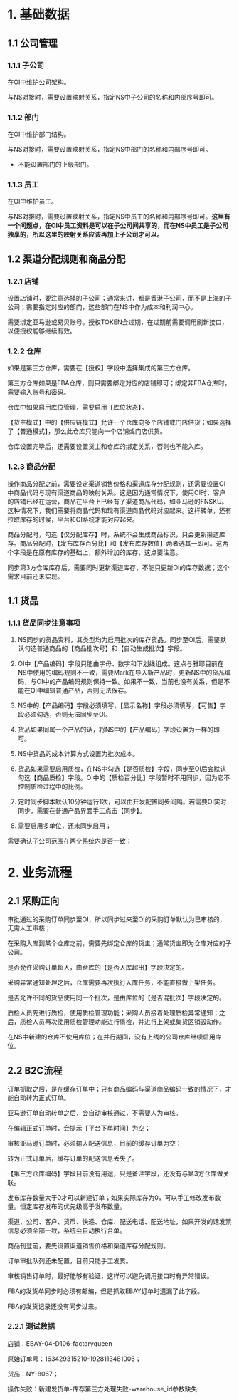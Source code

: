 # 1. 基础数据

## 1.1 公司管理

### 1.1.1 子公司

在OI中维护公司架构。

与NS对接时，需要设置映射关系，指定NS中子公司的名称和内部序号即可。

### 1.1.2 部门

在OI中维护部门结构。

与NS对接时，需要设置映射关系，指定NS中部门的名称和内部序号即可。

* 不能设置部门的上级部门。

### 1.1.3 员工

在OI中维护员工。

与NS对接时，需要设置映射关系，指定NS中员工的名称和内部序号即可。**这里有一个问题点，在OI中员工资料是可以在子公司间共享的，而在NS中员工是子公司独享的，所以这里的映射关系应该再加上子公司才可以。**

## 1.2 渠道分配规则和商品分配

### 1.2.1 店铺

设置店铺时，要注意选择的子公司；通常来讲，都是香港子公司，而不是上海的子公司；需要指定对应的部门，这些部门在NS中作为成本和利润中心。

需要绑定亚马逊或易贝账号。授权TOKEN会过期，在过期前需要调用刷新接口，以便授权能够继续有效。

### 1.2.2 仓库

如果是第三方仓库，需要在【授权】字段中选择集成的第三方仓库。

第三方仓库如果是FBA仓库，则只需要绑定对应的店铺即可；绑定非FBA仓库时，需要输入账号和密码。

仓库中如果启用库位管理，需要启用【库位状态】。

【货主模式】中的【供应链模式】允许一个仓库向多个店铺或门店供货；如果选择了【普通模式】，那么此仓库只能向一个店铺或门店供货。

仓库设置完毕后，还需要设置货主和仓库的绑定关系，否则也不能入库。

### 1.2.3 商品分配



操作商品分配之前，需要设定渠道销售价格和渠道库存分配规则，还需要设置OI中商品代码与现有渠道商品的映射关系。这是因为通常情况下，使用OI时，客户的店铺已经在运营，商品在平台上已经有了渠道商品代码，如亚马逊的FNSKU。这种情况下，我们需要将商品代码和现有渠道商品代码对应起来。这样转单，还有拉取库存的时候，平台和OI系统才能对应起来。

商品分配时，勾选【仅分配库存】时，系统不会生成商品标识，只会更新渠道库存。商品分配时，【发布库存百分比】和【发布库存数值】两者选其一即可。这两个字段是在原有库存的基础上，额外增加的库存，这点要注意。

同步第3方仓库库存后，需要同时更新渠道库存，不能只更新OI的库存数据；这个需求目前还未实现。

## 1.1 货品

### 1.1.1 货品同步注意事项

1. NS同步的货品资料，其类型均为启用批次的库存货品。同步至OI后，需要默认勾选普通商品的【商品批次号】和【自动生成批次】字段。

2. OI中【产品编码】字段只能由字母、数字和下划线组成。这点与雅耶目前在NS中使用的编码规则不一致，需要Mark在导入新产品时，更新NS中的货品编码，与OI中的产品编码规则保持一致。如果不一致，当前也没有关系，但是不能在OI中编辑普通产品，否则无法保存。

3. NS中的【产品编码】字段必须填写，【显示名称】字段必须填写，【可售】字段必须勾选，否则无法同步至OI。

4. 货品如果同属一个产品的话，将NS中的【产品编码】字段设置为一样的即可。

5. NS中货品的成本计算方式设置为批次成本。

6. 货品如果需要启用质检，在NS中勾选【是否质检】字段，同步至OI后会默认勾选【商品质检】字段。OI中的【质检百分比】字段暂时不用同步，因为它不控制质检过程中的比例。

7. 定时同步脚本默认10分钟运行1次，可以由开发配置同步间隔。若需要OI实时同步，需要在普通产品界面手工点击【同步】。

8. 需要启用多单位，还未同步启用；

需要确认子公司范围在两个系统内是否一致；

# 2. 业务流程

## 2.1 采购正向

审批通过的采购订单同步至OI，所以同步过来至OI的采购订单默认为已审核的，无需人工审核；

在采购入库到某个仓库之前，需要先绑定仓库的货主；通常货主即为仓库对应的子公司。

是否允许采购订单超入，由仓库的【是否入库超出】字段决定的。

采购异常通知处理之后，仓库需要再次执行入库任务，不能直接做上架任务。

是否允许不同的货品使用同一个批次，是由库位的【是否混批次】字段决定的。

质检人员先进行质检，使用质检管理功能；采购人员接着处理质检异常通知；之后，质检人员再次使用质检管理功能进行质检，并进行上架或集货区销毁动作。

在NS中新建的仓库不使用库位；在并行期间，没有上线的公司仓库继续启用库位。

## 2.2 B2C流程

订单抓取之后，是在缓存订单中；只有商品编码与渠道商品编码一致的情况下，才能自动转为正式订单。

亚马逊订单自动转单之后，会自动审核通过，不需要人为审核。

在编辑正式订单时，会提示【平台下单时间】为空；

审核亚马逊订单时，必须输入配送信息，目前的缓存订单为空；

转为正式订单后，缓存订单的配送信息丢失了。

【第三方仓库编码】字段目前没有用途，只是备注字段，还没有与第3方仓库做关联。

发布库存数量大于0才可以新建订单；如果实际库存为0，可以手工修改发布数量。恒定库存发布的优先级高于发布数量。

渠道、公司、客户、货币、快递、仓库、配送电话、配送地址，如果开发的话发票信息必须全部一致，系统会自动执行合单。

商品刊登前，要先设置渠道销售价格和渠道库存分配规则。

订单审批队列还未配置，目前只能手工发货。

审核销售订单时，最好能够有验证，这样可以避免调用接口时有异常错误。

FBA的发货单同步时必须有邮编，但是抓取EBAY订单时遗漏了此字段。

FBA的发货记录还没有同步过来。

### 2.2.1 测试数据

店铺：EBAY-04-D106-factoryqueen

原始订单号：163429315210-1928113481006；

货品：NY-8067；

操作失败：新建发货单-库存第三方处理失败-warehouse_id参数缺失